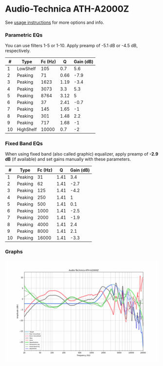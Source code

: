 # Audio-Technica ATH-A2000Z
See [usage instructions](https://github.com/jaakkopasanen/AutoEq#usage) for more options and info.

### Parametric EQs
You can use filters 1-5 or 1-10. Apply preamp of -5.1 dB or -4.5 dB, respectively.

|   # | Type      |   Fc (Hz) |    Q |   Gain (dB) |
|-----|-----------|-----------|------|-------------|
|   1 | LowShelf  |       105 | 0.7  |         5.6 |
|   2 | Peaking   |        71 | 0.66 |        -7.9 |
|   3 | Peaking   |      1623 | 1.19 |        -3.4 |
|   4 | Peaking   |      3073 | 3.3  |         5.3 |
|   5 | Peaking   |      8764 | 3.12 |         5   |
|   6 | Peaking   |        37 | 2.41 |        -0.7 |
|   7 | Peaking   |       145 | 1.65 |        -1   |
|   8 | Peaking   |       301 | 1.48 |         2.2 |
|   9 | Peaking   |       717 | 1.68 |        -1   |
|  10 | HighShelf |     10000 | 0.7  |        -2   |

### Fixed Band EQs
When using fixed band (also called graphic) equalizer, apply preamp of **-2.9 dB** (if available) and set gains manually with these parameters.

|   # | Type    |   Fc (Hz) |    Q |   Gain (dB) |
|-----|---------|-----------|------|-------------|
|   1 | Peaking |        31 | 1.41 |         3.4 |
|   2 | Peaking |        62 | 1.41 |        -2.7 |
|   3 | Peaking |       125 | 1.41 |        -4.2 |
|   4 | Peaking |       250 | 1.41 |         1   |
|   5 | Peaking |       500 | 1.41 |         0.1 |
|   6 | Peaking |      1000 | 1.41 |        -2.5 |
|   7 | Peaking |      2000 | 1.41 |        -1.9 |
|   8 | Peaking |      4000 | 1.41 |         2.4 |
|   9 | Peaking |      8000 | 1.41 |         2.1 |
|  10 | Peaking |     16000 | 1.41 |        -3.3 |

### Graphs
![](./Audio-Technica%20ATH-A2000Z.png)

